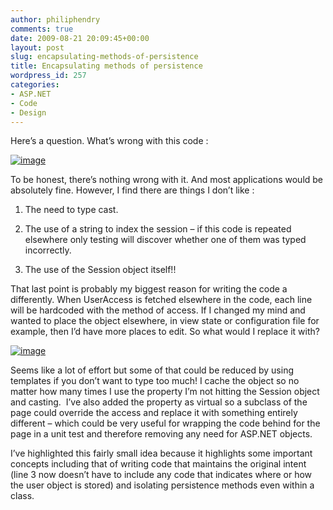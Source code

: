 ```yaml
---
author: philiphendry
comments: true
date: 2009-08-21 20:09:45+00:00
layout: post
slug: encapsulating-methods-of-persistence
title: Encapsulating methods of persistence
wordpress_id: 257
categories:
- ASP.NET
- Code
- Design
---
```


Here’s a question. What’s wrong with this code :

[![image](http://philiphendry.files.wordpress.com/2009/08/image_thumb1.png)](http://philiphendry.files.wordpress.com/2009/08/image1.png)

To be honest, there’s nothing wrong with it. And most applications would be absolutely fine. However, I find there are things I don’t like :



	
  1. The need to type cast.

	
  2. The use of a string to index the session – if this code is repeated elsewhere only testing will discover whether one of them was typed incorrectly.

	
  3. The use of the Session object itself!!


That last point is probably my biggest reason for writing the code a differently. When UserAccess is fetched elsewhere in the code, each line will be hardcoded with the method of access. If I changed my mind and wanted to place the object elsewhere, in view state or configuration file for example, then I’d have more places to edit. So what would I replace it with?

[![image](http://philiphendry.files.wordpress.com/2009/08/image_thumb2.png)](http://philiphendry.files.wordpress.com/2009/08/image2.png)

Seems like a lot of effort but some of that could be reduced by using templates if you don’t want to type too much! I cache the object so no matter how many times I use the property I’m not hitting the Session object and casting.  I’ve also added the property as virtual so a subclass of the page could override the access and replace it with something entirely different – which could be very useful for wrapping the code behind for the page in a unit test and therefore removing any need for ASP.NET objects.

I’ve highlighted this fairly small idea because it highlights some important concepts including that of writing code that maintains the original intent (line 3 now doesn’t have to include any code that indicates where or how the user object is stored) and isolating persistence methods even within a class.
